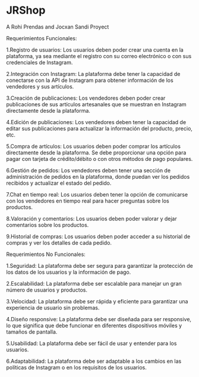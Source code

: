 # JRShop
A Rohi Prendas and Jocxan Sandi Proyect

Requerimientos Funcionales:

1.Registro de usuarios: Los usuarios deben poder crear una cuenta en la plataforma, ya sea mediante el registro con su correo electrónico o con sus credenciales de Instagram.

2.Integración con Instagram: La plataforma debe tener la capacidad de conectarse con la API de Instagram para obtener información de los vendedores y sus artículos.

3.Creación de publicaciones: Los vendedores deben poder crear publicaciones de sus artículos artesanales que se muestran en Instagram directamente desde la plataforma.

4.Edición de publicaciones: Los vendedores deben tener la capacidad de editar sus publicaciones para actualizar la información del producto, precio, etc.

5.Compra de artículos: Los usuarios deben poder comprar los artículos directamente desde la plataforma. Se debe proporcionar una opción para pagar con tarjeta de crédito/débito o con otros métodos de pago populares.

6.Gestión de pedidos: Los vendedores deben tener una sección de administración de pedidos en la plataforma, donde puedan ver los pedidos recibidos y actualizar el estado del pedido.

7.Chat en tiempo real: Los usuarios deben tener la opción de comunicarse con los vendedores en tiempo real para hacer preguntas sobre los productos.

8.Valoración y comentarios: Los usuarios deben poder valorar y dejar comentarios sobre los productos.

9.Historial de compras: Los usuarios deben poder acceder a su historial de compras y ver los detalles de cada pedido.


Requerimientos No Funcionales:

1.Seguridad: La plataforma debe ser segura para garantizar la protección de los datos de los usuarios y la información de pago.

2.Escalabilidad: La plataforma debe ser escalable para manejar un gran número de usuarios y productos.

3.Velocidad: La plataforma debe ser rápida y eficiente para garantizar una experiencia de usuario sin problemas.

4.Diseño responsive: La plataforma debe ser diseñada para ser responsive, lo que significa que debe funcionar en diferentes dispositivos móviles y tamaños de pantalla.

5.Usabilidad: La plataforma debe ser fácil de usar y entender para los usuarios.

6.Adaptabilidad: La plataforma debe ser adaptable a los cambios en las políticas de Instagram o en los requisitos de los usuarios.

